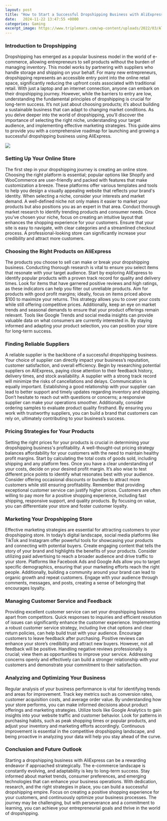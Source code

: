 ```yaml
---
layout: post
title: "How to Start a Successful Dropshipping Business with AliExpress"
date:   2024-11-22 13:47:55 +0000
categories: Gaming
excerpt_image: https://www.triplemars.com/wp-content/uploads/2022/03/Ali-express-Dropship-1-1030x539.png
---
```


### Introduction to Dropshipping
Dropshipping has emerged as a popular business model in the world of e-commerce, allowing entrepreneurs to sell products without the burden of managing inventory. This model works by partnering with suppliers who handle storage and shipping on your behalf. For many new entrepreneurs, dropshipping represents an accessible entry point into the online retail space, significantly reducing the upfront costs associated with traditional retail.
With just a laptop and an internet connection, anyone can embark on their dropshipping journey. However, while the barriers to entry are low, understanding the fundamental principles of dropshipping is crucial for long-term success. It’s not just about choosing products; it’s about building a sustainable business that can adapt to changing market conditions. As you delve deeper into the world of dropshipping, you’ll discover the importance of selecting the right niche, understanding your target audience, and implementing effective marketing strategies. This guide aims to provide you with a comprehensive roadmap for launching and growing a successful dropshipping business using AliExpress.

![](https://www.triplemars.com/wp-content/uploads/2022/03/Ali-express-Dropship-1-1030x539.png)
### Setting Up Your Online Store
The first step in your dropshipping journey is creating an online store. Choosing the right platform is essential; popular options like Shopify and WooCommerce are user-friendly and packed with features that make customization a breeze. These platforms offer various templates and tools to help you design a visually appealing website that reflects your brand's identity.
When selecting a niche, consider your interests and market demand. A well-defined niche not only makes it easier to market your products but also positions you as an expert in that area. Conduct thorough market research to identify trending products and consumer needs. Once you’ve chosen your niche, focus on creating an intuitive layout that enhances the shopping experience for your customers. Ensure that your site is easy to navigate, with clear categories and a streamlined checkout process. A professional-looking store can significantly increase your credibility and attract more customers.
### Choosing the Right Products on AliExpress
The products you choose to sell can make or break your dropshipping business. Conducting thorough research is vital to ensure you select items that resonate with your target audience. Start by exploring AliExpress to identify popular products with a proven track record for quality and delivery times. Look for items that have garnered positive reviews and high ratings, as these indicators can help you filter out unreliable products.
Aim for products with good profit margins; ideally, focus on items priced above $100 to maximize your returns. This strategy allows you to cover your costs while still offering competitive prices. Additionally, keep an eye on market trends and seasonal demands to ensure that your product offerings remain relevant. Tools like Google Trends and social media insights can provide valuable data on what consumers are currently interested in. By staying informed and adapting your product selection, you can position your store for long-term success.
### Finding Reliable Suppliers
A reliable supplier is the backbone of a successful dropshipping business. Your choice of supplier can directly impact your business’s reputation, customer satisfaction, and overall efficiency. Begin by researching potential suppliers on AliExpress, paying close attention to their feedback history, delivery times, and stock availability. A supplier with a strong track record will minimize the risks of cancellations and delays.
Communication is equally important. Establishing a good relationship with your supplier can lead to better support and timely updates regarding inventory and shipping. Don’t hesitate to reach out with questions or concerns; a responsive supplier can make your operations smoother. Additionally, consider ordering samples to evaluate product quality firsthand. By ensuring you work with trustworthy suppliers, you can build a brand that customers can rely on, ultimately contributing to your business’s success.
### Pricing Strategies for Your Products
Setting the right prices for your products is crucial in determining your dropshipping business's profitability. A well-thought-out pricing strategy balances affordability for your customers with the need to maintain healthy profit margins. Start by calculating the total costs of goods sold, including shipping and any platform fees. Once you have a clear understanding of your costs, decide on your desired profit margin.
It’s also wise to test different price points to identify what resonates best with your audience. Consider offering occasional discounts or bundles to attract more customers while still ensuring profitability. Remember that providing exceptional customer service can justify higher prices. Customers are often willing to pay more for a positive shopping experience, including fast shipping, responsive support, and quality products. By focusing on value, you can differentiate your store and foster customer loyalty.
### Marketing Your Dropshipping Store
Effective marketing strategies are essential for attracting customers to your dropshipping store. In today’s digital landscape, social media platforms like TikTok and Instagram offer powerful tools for showcasing your products and connecting with potential buyers. Create engaging content that tells the story of your brand and highlights the benefits of your products.
Consider utilizing paid advertising to reach a broader audience and drive traffic to your store. Platforms like Facebook Ads and Google Ads allow you to target specific demographics, ensuring that your marketing efforts reach the right people. Additionally, building a community around your brand can lead to organic growth and repeat customers. Engage with your audience through comments, messages, and posts, creating a sense of belonging that encourages loyalty.
### Managing Customer Service and Feedback
Providing excellent customer service can set your dropshipping business apart from competitors. Quick responses to inquiries and efficient resolution of issues can significantly enhance the customer experience. Implementing a robust customer service strategy, including live chat options and clear return policies, can help build trust with your audience.
Encourage customers to leave feedback after purchasing. Positive reviews can enhance your store’s credibility and attract new buyers. However, not all feedback will be positive. Handling negative reviews professionally is crucial; view them as opportunities to improve your service. Addressing concerns openly and effectively can build a stronger relationship with your customers and demonstrate your commitment to their satisfaction.
### Analyzing and Optimizing Your Business
Regular analysis of your business performance is vital for identifying trends and areas for improvement. Track key metrics such as conversion rates, customer acquisition costs, and average order value. By understanding how your store performs, you can make informed decisions about product offerings and marketing strategies.
Utilize tools like Google Analytics to gain insights into your website traffic and customer behavior. Look for patterns in purchasing habits, such as peak shopping times or popular products, and adjust your inventory and marketing efforts accordingly. Continuous improvement is essential in the competitive dropshipping landscape, and being proactive in analyzing your data will help you stay ahead of the curve.
### Conclusion and Future Outlook
Starting a dropshipping business with AliExpress can be a rewarding endeavor if approached strategically. The e-commerce landscape is constantly evolving, and adaptability is key to long-term success. Stay informed about market trends, consumer preferences, and emerging technologies that can enhance your business operations.
With dedication, research, and the right strategies in place, you can build a successful dropshipping empire. Focus on creating a positive shopping experience for your customers, and continuously optimize your business processes. The journey may be challenging, but with perseverance and a commitment to learning, you can achieve your entrepreneurial goals and thrive in the world of dropshipping.